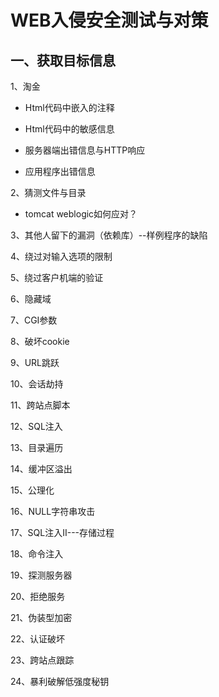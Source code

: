 # WEB入侵安全测试与对策 #
## 一、获取目标信息 ##
1、淘金

- Html代码中嵌入的注释

- Html代码中的敏感信息

- 服务器端出错信息与HTTP响应

- 应用程序出错信息

2、猜测文件与目录

- tomcat weblogic如何应对？

3、其他人留下的漏洞（依赖库）--样例程序的缺陷

4、绕过对输入选项的限制

5、绕过客户机端的验证

6、隐藏域

7、CGI参数

8、破坏cookie

9、URL跳跃

10、会话劫持

11、跨站点脚本

12、SQL注入

13、目录遍历

14、缓冲区溢出

15、公理化

16、NULL字符串攻击

17、SQL注入II---存储过程

18、命令注入

19、探测服务器

20、拒绝服务

21、伪装型加密

22、认证破坏

23、跨站点跟踪

24、暴利破解低强度秘钥
